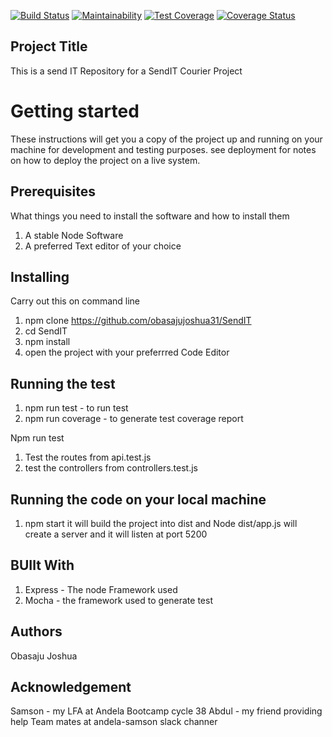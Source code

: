 

[![Build Status](https://travis-ci.org/obasajujoshua31/SendIT.svg?branch=master)](https://travis-ci.org/obasajujoshua31/SendIT) [![Maintainability](https://api.codeclimate.com/v1/badges/014ab05de2a59ad994f9/maintainability)](https://codeclimate.com/github/obasajujoshua31/SendIT/maintainability) [![Test Coverage](https://api.codeclimate.com/v1/badges/014ab05de2a59ad994f9/test_coverage)](https://codeclimate.com/github/obasajujoshua31/SendIT/test_coverage) [![Coverage Status](https://coveralls.io/repos/github/obasajujoshua31/SendIT/badge.svg?branch=master)](https://coveralls.io/github/obasajujoshua31/SendIT?branch=master)


## Project Title
This is a send IT Repository for a SendIT Courier Project
# Getting started
These instructions will get you a copy of the project up and running on your machine for development and testing purposes. 
see deployment for notes on how to deploy the project on a live system.

## Prerequisites
What things you need to install the software and how to install them

1. A stable Node Software
2. A preferred Text editor of your choice

## Installing 
Carry out this on command line
1. npm clone https://github.com/obasajujoshua31/SendIT
2. cd SendIT
3. npm install
4. open the project with your preferrred Code Editor

## Running the test
1. npm run test - to run test
2. npm run coverage - to generate test coverage report

Npm run test
1. Test the routes from api.test.js
2. test the controllers from controllers.test.js

## Running the code on your local machine
1. npm start 
it will build the project into dist and Node dist/app.js will create a server and it will listen at port 5200

## BUIlt With
1. Express - The node Framework used
2. Mocha - the framework used to generate test

## Authors 
Obasaju Joshua

## Acknowledgement 
Samson - my LFA at Andela Bootcamp cycle 38
Abdul - my friend providing help
Team mates at andela-samson slack channer


   
